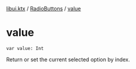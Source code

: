 [libui.ktx](../index.md) / [RadioButtons](index.md) / [value](./value.md)

# value

`var value: Int`

Return or set the current selected option by index.

